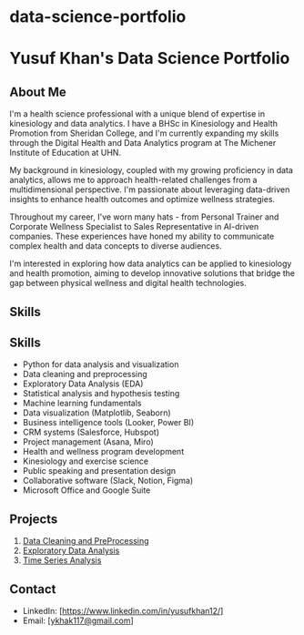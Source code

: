 # data-science-portfolio
# Yusuf Khan's Data Science Portfolio

## About Me

I'm a health science professional with a unique blend of expertise in kinesiology and data analytics. I have a BHSc in Kinesiology and Health Promotion from Sheridan College, and I'm currently expanding my skills through the Digital Health and Data Analytics program at The Michener Institute of Education at UHN.

My background in kinesiology, coupled with my growing proficiency in data analytics, allows me to approach health-related challenges from a multidimensional perspective. I'm passionate about leveraging data-driven insights to enhance health outcomes and optimize wellness strategies.

Throughout my career, I've worn many hats - from Personal Trainer and Corporate Wellness Specialist to Sales Representative in AI-driven companies. These experiences have honed my ability to communicate complex health and data concepts to diverse audiences.

I'm interested in exploring how data analytics can be applied to kinesiology and health promotion, aiming to develop innovative solutions that bridge the gap between physical wellness and digital health technologies.

## Skills
## Skills

- Python for data analysis and visualization
- Data cleaning and preprocessing
- Exploratory Data Analysis (EDA)
- Statistical analysis and hypothesis testing
- Machine learning fundamentals
- Data visualization (Matplotlib, Seaborn)
- Business intelligence tools (Looker, Power BI)
- CRM systems (Salesforce, Hubspot)
- Project management (Asana, Miro)
- Health and wellness program development
- Kinesiology and exercise science
- Public speaking and presentation design
- Collaborative software (Slack, Notion, Figma)
- Microsoft Office and Google Suite

## Projects
1. [Data Cleaning and PreProcessing](./data-cleaning-preprocessing)
2. [Exploratory Data Analysis](./exploratory-data-analysis)
3. [Time Series Analysis](./time-series-analysis/TimeSeriesAnalysis.ipynb)


## Contact
- LinkedIn: [https://www.linkedin.com/in/yusufkhan12/]
- Email: [ykhak117@gmail.com]
